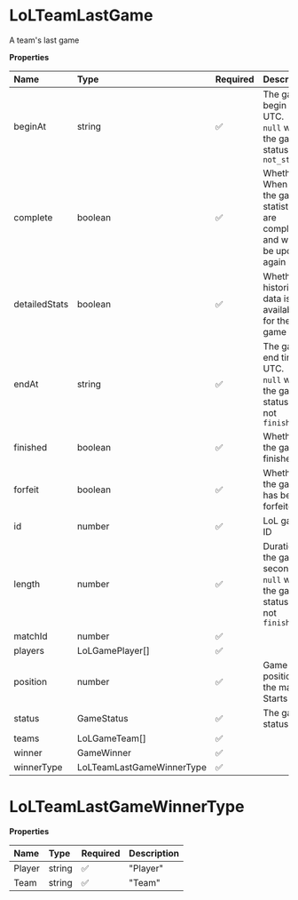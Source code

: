 # LoLTeamLastGame

A team's last game

**Properties**

| Name          | Type                      | Required | Description                                                                         |
| :------------ | :------------------------ | :------- | :---------------------------------------------------------------------------------- |
| beginAt       | string                    | ✅       | The game begin time, UTC. <br/>`null` when the game status is `not_started`         |
| complete      | boolean                   | ✅       | Whether When `true`, the game statistics are complete and will not be updated again |
| detailedStats | boolean                   | ✅       | Whether historical data is available for the game                                   |
| endAt         | string                    | ✅       | The game end time, UTC. <br/>`null` when the game status is not `finished`          |
| finished      | boolean                   | ✅       | Whether the game is finished                                                        |
| forfeit       | boolean                   | ✅       | Whether the game has been forfeited                                                 |
| id            | number                    | ✅       | LoL game ID                                                                         |
| length        | number                    | ✅       | Duration of the game in seconds. <br/>`null` when the game status is not `finished` |
| matchId       | number                    | ✅       |                                                                                     |
| players       | LoLGamePlayer[]           | ✅       |                                                                                     |
| position      | number                    | ✅       | Game position in the match. Starts at 1                                             |
| status        | GameStatus                | ✅       | The game status                                                                     |
| teams         | LoLGameTeam[]             | ✅       |                                                                                     |
| winner        | GameWinner                | ✅       |                                                                                     |
| winnerType    | LoLTeamLastGameWinnerType | ✅       |                                                                                     |

# LoLTeamLastGameWinnerType

**Properties**

| Name   | Type   | Required | Description |
| :----- | :----- | :------- | :---------- |
| Player | string | ✅       | "Player"    |
| Team   | string | ✅       | "Team"      |
